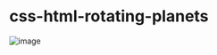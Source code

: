 # css-html-rotating-planets

![image](https://user-images.githubusercontent.com/36127590/200067804-0970f52e-0d7e-4b0f-842b-efdc50df5fc2.png)
